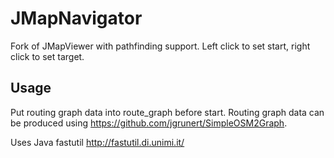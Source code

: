 # JMapNavigator
Fork of JMapViewer with pathfinding support. Left click to set start, right click to set target. 

## Usage

Put routing graph data into route_graph before start.
Routing graph data can be produced using https://github.com/jgrunert/SimpleOSM2Graph.

Uses Java fastutil http://fastutil.di.unimi.it/
